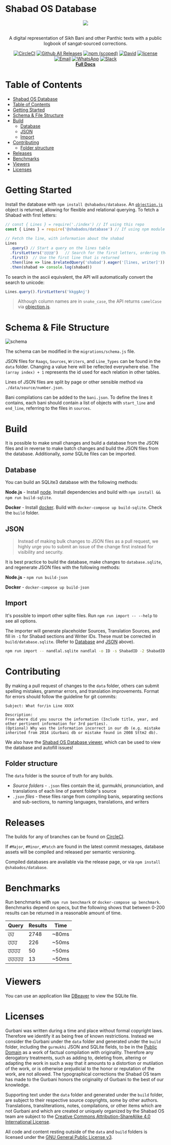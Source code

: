 # Shabad OS Database

<div align="center">
  <img src="./repologo.png">
</div>
<br/>
<div align="center">

A digital representation of Sikh Bani and other Panthic texts with a public logbook of sangat-sourced corrections.

[![CircleCI](https://img.shields.io/circleci/project/github/ShabadOS/database.svg?style=flat)](https://circleci.com/gh/ShabadOS/database)
[![Github All Releases](https://img.shields.io/github/downloads/ShabadOS/database/total.svg?style=flat)](https://github.com/ShabadOS/database/releases)
[![npm (scoped)](https://img.shields.io/npm/v/@shabados/database.svg?style=flat)](https://www.npmjs.com/package/@shabados/database)
[![David](https://img.shields.io/david/ShabadOS/database.svg?style=flat)]()
[![license](https://img.shields.io/github/license/ShabadOS/database.svg?style=flat)]()
<br/>
[![Email](https://img.shields.io/badge/Email-team%40shabados.com-blue.svg)](mailto:team@shabados.com) [![WhatsApp](https://img.shields.io/badge/WhatsApp-%2B1--516--619--6059-brightgreen.svg)](https://wa.me/15166196059) [![Slack](https://img.shields.io/badge/Slack-join%20the%20conversation-B649AB.svg)](https://slack.shabados.com)
<br/>
**[Full Docs](https://shabados.github.io/database)**
</div>

# Table of Contents

- [Shabad OS Database](#shabad-os-database)
- [Table of Contents](#table-of-contents)
- [Getting Started](#getting-started)
- [Schema & File Structure](#schema--file-structure)
- [Build](#build)
  - [Database](#database)
  - [JSON](#json)
  - [Import](#import)
- [Contributing](#contributing)
  - [Folder structure](#folder-structure)
- [Releases](#releases)
- [Benchmarks](#benchmarks)
- [Viewers](#viewers)
- [Licenses](#licenses)

# Getting Started

Install the database with `npm install @shabados/database`. An [`objection.js`](http://vincit.github.io/objection.js/) object is returned, allowing for flexible and relational querying. To fetch a Shabad with first letters:

```javascript
// const { Lines } = require('./index') // If using this repo
const { Lines } = require('@shabados/database') // If using npm module
    
// Fetch the line, with information about the shabad
Lines
  .query() // Start a query on the lines table
  .firstLetters('ਹਹਹਗ')   // Search for the first letters, ordering the results sensibly
  .first()  // Use the first line that is returned
  .then(line => line.$relatedQuery('shabad').eager('[lines, writer]'))  // Return the shabad the line is from, with the lines and writer
  .then(shabad => console.log(shabad))
```

To search in the ascii equivalent, the API will automatically convert the search to unicode:

```javascript
Lines.query().firstLetters('kkggAnj')
```

> Although column names are in `snake_case`, the API returns `camelCase` via [objection.js](http://vincit.github.io/objection.js/#snake-case-to-camel-case-conversion).

# Schema & File Structure

![schema](schema.png)

The schema can be modified in the `migrations/schema.js` file.

JSON files for `Raags`, `Sources`, `Writers`, and `Line_Types` can be found in the `data` folder. Changing a value here will be reflected everywhere else. The `(array index) + 1` represents the id used for each relation in other tables.

Lines of JSON files are split by page or other sensible method via `./data/source/number.json`.

Bani compilations can be added to the `bani.json`. To define the lines it contains, each bani should contain a list of objects with `start_line` and `end_line`, referring to the files in `sources`.

# Build

It is possible to make small changes and build a database from the JSON files and in reverse to make batch changes and build the JSON files from the database. Additionally, 
*some* SQLite files can be imported.

## Database

You can build an SQLite3 database with the following methods:

**Node.js** - Install [node](https://nodejs.org/). Install dependencies and build with `npm install && npm run build-sqlite`.

**Docker** - Install [docker](http://docker.com). Build with `docker-compose up build-sqlite`. Check the `build` folder.

## JSON

> Instead of making bulk changes to JSON files as a pull request, we highly urge you to submit an issue of the change first instead for visibility and security.

It is best practice to build the database, make changes to `database.sqlite`, and regenerate JSON files with the following methods:

**Node.js** - `npm run build-json`

**Docker** - `docker-compose up build-json`

## Import

It's possible to import other sqlite files. Run `npm run import -- --help` to see all options.

The importer will generate placeholder Sources, Translation Sources, and fill in `-1` for Shabad sections and Writer IDs. These must be corrected in `build/database.sqlite`. (Refer to [Database](#database) and [JSON](#json) above).

```bash
npm run import -- nandlal.sqlite nandlal -o ID -s ShabadID -2 ShabadID -S SourceID -t English -t Punjabi -p PageNo -l LineNo -g Gurmukhi
```

# Contributing

By making a pull request of changes to the `data` folder, others can submit spelling mistakes, grammar errors, and translation improvements. Format for errors should follow the guideline for git commits:

```
Subject: What for/in Line XXXX

Description:
From where did you source the information (Include title, year, and other pertinent information for 3rd parties).
(Optional) Why was the information incorrect in our db (e.g. mistake inherited from 2014 iGurbani db or mistake found in 2008 Sttm2 db).
```

We also have the [Shabad OS Database viewer](https://database.shabados.com), which can be used to view the database and autofill issues! 

## Folder structure

The `data` folder is the source of truth for any builds.

* *Source folders* - `.json` files contain the id, gurmukhi, pronunciation, and translations of each line of parent folder's source
* *`.json` files* - these files range from compiling banis, separating sections and sub-sections, to naming languages, translations, and writers

# Releases

The builds for any of branches can be found on [CircleCI](https://circleci.com/gh/ShabadOS).

If `#Major`, `#Minor`, `#Patch` are found in the latest commit messages, database assets will be compiled and released per semantic versioning.

Compiled databases are available via the release page, or via `npm install @shabados/database`.

# Benchmarks

Run benchmarks with `npm run benchmark` or `docker-compose up benchmark`. Benchmarks depend on specs, but the following shows that between 0-200 results can be returned in a reasonable amount of time.

Query | Results | Time
----- | ------- | ----
ਹਹ | 2748 | ~80ms
ਹਹਹ | 226 | ~50ms
ਹਹਹਹ | 50 | ~50ms
ਹਹਹਹਹ | 13 | ~50ms

# Viewers

You can use an application like [DBeaver](https://dbeaver.jkiss.org/) to view the SQLite file.

# Licenses

Gurbani was written during a time and place without formal copyright laws. Therefore we identify it as being free of known restrictions. Instead we consider the Gurbani under the `data` folder and generated under the `build` folder, including the `gurmukhi` JSON and SQLite fields, to be in the [Public Domain](https://creativecommons.org/publicdomain/mark/1.0/) as a work of factual compilation with originality. Therefore any derogatory treatments, such as adding to, deleting from, altering or adapting the work in such a way that it amounts to a distortion or mutilation of the work, or is otherwise prejudicial to the honor or reputation of the work, are not allowed. The typographical corrections the Shabad OS team has made to the Gurbani honors the originality of Gurbani to the best of our knowledge.

Supporting text under the `data` folder and generated under the `build` folder, are subject to their respective source copyrights, some by other authors. Translations, transliterations, notes, compilations, or other items which are not Gurbani and which are created or uniquely organized by the Shabad OS team are subject to the [Creative Commons Attribution-ShareAlike 4.0 International License](http://creativecommons.org/licenses/by-sa/4.0/).

All code and content resting outside of the `data` and `build` folders is licensed under the [GNU General Public License v3](https://www.gnu.org/licenses/gpl.html).
